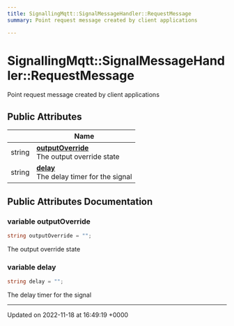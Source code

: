 ```yaml
---
title: SignallingMqtt::SignalMessageHandler::RequestMessage
summary: Point request message created by client applications 

---
```


# SignallingMqtt::SignalMessageHandler::RequestMessage



Point request message created by client applications 

## Public Attributes

|                | Name           |
| -------------- | -------------- |
| string | **[outputOverride](/SignallingSystem-doc/mainsystem/Classes/classSignallingMqtt_1_1SignalMessageHandler_1_1RequestMessage/#variable-outputoverride)** <br>The output override state  |
| string | **[delay](/SignallingSystem-doc/mainsystem/Classes/classSignallingMqtt_1_1SignalMessageHandler_1_1RequestMessage/#variable-delay)** <br>The delay timer for the signal  |

## Public Attributes Documentation

### variable outputOverride

```csharp
string outputOverride = "";
```

The output override state 

### variable delay

```csharp
string delay = "";
```

The delay timer for the signal 

-------------------------------

Updated on 2022-11-18 at 16:49:19 +0000